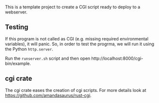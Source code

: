 This is a template project to create a CGI script ready to deploy to a webserver.

## Testing

If this program is not called as CGI (e.g. missing required environmental variables), it will panic. So, in order to test the progrma, we will run it using the Python `http.server`.

Run the `runserver.sh` script and then open http://localhost:8000/cgi-bin/example.

## cgi crate

The cgi crate eases the creation of cgi scripts. For more details look at https://github.com/amandasaurus/rust-cgi.

